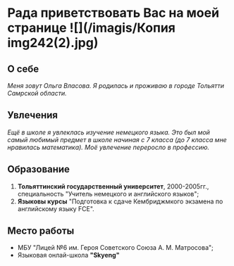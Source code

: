 # Рада приветствовать Вас на моей странице ![](/imagis/Копия img242(2).jpg)

## О себе

*Меня зовут Ольга Власова. Я родилась и проживаю в городе Тольятти Самрской области.*

## Увлечения

*Ещё в школе я увлеклась изучение немецкого языка. Это был мой самый любимый предмет в школе начиная с 7 класса (до 7 класса мне нравилась математика). Моё увлечение переросло в профессию.*

## Образование

1. **Тольяттинский государственный университет**, 2000-2005гг., специальность "Учитель немецкого и английского языков";
2. **Языковы курсы** "Подготовка к сдаче Кембриджмкого экзамена по английскому языку FCE".
   
 ## Место работы

 + МБУ "Лицей №6 им. Героя Советского Союза А. М. Матросова";
 + Языковая онлай-школа **"Skyeng"**  